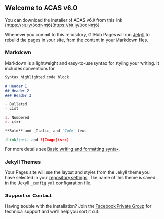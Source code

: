 ## Welcome to ACAS v6.0

You can download the installer of ACAS v6.0 from this link [https://bit.ly/3odNmj6](https://bit.ly/3odNmj6)

Whenever you commit to this repository, GitHub Pages will run [Jekyll](https://jekyllrb.com/) to rebuild the pages in your site, from the content in your Markdown files.

### Markdown

Markdown is a lightweight and easy-to-use syntax for styling your writing. It includes conventions for

```markdown
Syntax highlighted code block

# Header 1
## Header 2
### Header 3

- Bulleted
- List

1. Numbered
2. List

**Bold** and _Italic_ and `Code` text

[Link](url) and ![Image](src)
```

For more details see [Basic writing and formatting syntax](https://docs.github.com/en/github/writing-on-github/getting-started-with-writing-and-formatting-on-github/basic-writing-and-formatting-syntax).

### Jekyll Themes

Your Pages site will use the layout and styles from the Jekyll theme you have selected in your [repository settings](https://github.com/SeynalKim/test/settings/pages). The name of this theme is saved in the Jekyll `_config.yml` configuration file.

### Support or Contact

Having trouble with the installation? Join the [Facebook Private Group](https://www.facebook.com/groups/acas.support) for technical support and we’ll help you sort it out.

